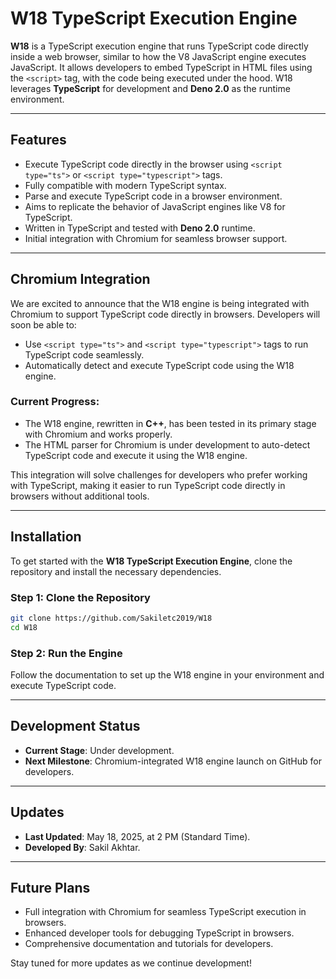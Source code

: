# W18 TypeScript Execution Engine

**W18** is a TypeScript execution engine that runs TypeScript code directly inside a web browser, similar to how the V8 JavaScript engine executes JavaScript. It allows developers to embed TypeScript in HTML files using the `<script>` tag, with the code being executed under the hood. W18 leverages **TypeScript** for development and **Deno 2.0** as the runtime environment.

---

## Features

- Execute TypeScript code directly in the browser using `<script type="ts">` or `<script type="typescript">` tags.
- Fully compatible with modern TypeScript syntax.
- Parse and execute TypeScript code in a browser environment.
- Aims to replicate the behavior of JavaScript engines like V8 for TypeScript.
- Written in TypeScript and tested with **Deno 2.0** runtime.
- Initial integration with Chromium for seamless browser support.

---

## Chromium Integration

We are excited to announce that the W18 engine is being integrated with Chromium to support TypeScript code directly in browsers. Developers will soon be able to:
- Use `<script type="ts">` and `<script type="typescript">` tags to run TypeScript code seamlessly.
- Automatically detect and execute TypeScript code using the W18 engine.

### Current Progress:
- The W18 engine, rewritten in **C++**, has been tested in its primary stage with Chromium and works properly.
- The HTML parser for Chromium is under development to auto-detect TypeScript code and execute it using the W18 engine.

This integration will solve challenges for developers who prefer working with TypeScript, making it easier to run TypeScript code directly in browsers without additional tools.

---

## Installation

To get started with the **W18 TypeScript Execution Engine**, clone the repository and install the necessary dependencies.

### Step 1: Clone the Repository
```bash
git clone https://github.com/Sakiletc2019/W18
cd W18
```

### Step 2: Run the Engine
Follow the documentation to set up the W18 engine in your environment and execute TypeScript code.

---

## Development Status

- **Current Stage**: Under development.
- **Next Milestone**: Chromium-integrated W18 engine launch on GitHub for developers.

---

## Updates

- **Last Updated**: May 18, 2025, at 2 PM (Standard Time).
- **Developed By**: Sakil Akhtar.

---

## Future Plans

- Full integration with Chromium for seamless TypeScript execution in browsers.
- Enhanced developer tools for debugging TypeScript in browsers.
- Comprehensive documentation and tutorials for developers.

Stay tuned for more updates as we continue development!
